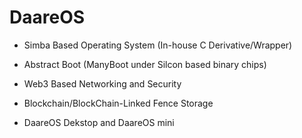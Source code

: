 # DaareOS

- Simba Based Operating System (In-house C Derivative/Wrapper)

- Abstract Boot (ManyBoot under Silcon based binary chips)

- Web3 Based Networking and Security

- Blockchain/BlockChain-Linked Fence Storage

- DaareOS Dekstop and DaareOS mini


